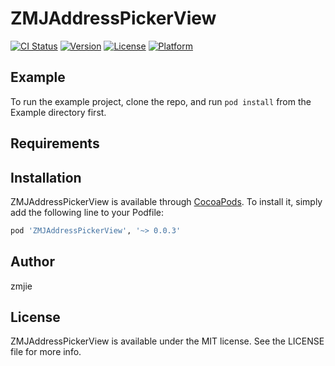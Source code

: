 # ZMJAddressPickerView

[![CI Status](https://img.shields.io/travis/zmjie/ZMJAddressPickerView.svg?style=flat)](https://travis-ci.org/zmjie/ZMJAddressPickerView)
[![Version](https://img.shields.io/cocoapods/v/ZMJAddressPickerView.svg?style=flat)](https://cocoapods.org/pods/ZMJAddressPickerView)
[![License](https://img.shields.io/cocoapods/l/ZMJAddressPickerView.svg?style=flat)](https://cocoapods.org/pods/ZMJAddressPickerView)
[![Platform](https://img.shields.io/cocoapods/p/ZMJAddressPickerView.svg?style=flat)](https://cocoapods.org/pods/ZMJAddressPickerView)

## Example

To run the example project, clone the repo, and run `pod install` from the Example directory first.

## Requirements

## Installation

ZMJAddressPickerView is available through [CocoaPods](https://cocoapods.org). To install
it, simply add the following line to your Podfile:

```ruby
pod 'ZMJAddressPickerView', '~> 0.0.3'
```

## Author

zmjie

## License

ZMJAddressPickerView is available under the MIT license. See the LICENSE file for more info.
